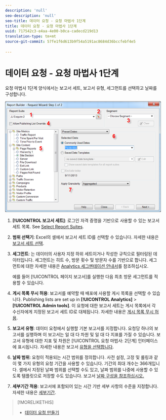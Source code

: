 ```yaml
---
description: 'null'
seo-description: 'null'
seo-title: 데이터 요청 - 요청 마법사 1단계
title: 데이터 요청 - 요청 마법사 1단계
uuid: 717542c3-e4aa-4e00-b0ca-cadecd219d13
translation-type: tm+mt
source-git-commit: 57fe1f6d613b9f54a5191ac8684d36bccfebf4e5

---
```



# 데이터 요청 - 요청 마법사 1단계

요청 마법사 1단계 양식에서는 보고서 세트, 보고서 유형, 세그먼트를 선택하고 날짜를 구성합니다.

![](assets/rw1_overview.png)

1. **[!UICONTROL 보고서 세트]**: 로그인 자격 증명을 기반으로 사용할 수 있는 보고서 세트 목록. See [Select Report Suites](/help/analyze/report-builder/data-requests/selecting-report-suites/t-select-report-suites.md).

1. **범위 선택기**: Excel의 셀에서 보고서 세트 ID를 선택할 수 있습니다. 자세한 내용은 [보고서 세트 선택](/help/analyze/report-builder/data-requests/selecting-report-suites/t-select-report-suites.md).

1. **세그먼트**: 는 데이터의 사용자 지정 하위 세트이거나 작성한 규칙으로 필터링된 데이터입니다. 세그먼트는 히트 수, 방문 횟수 및 방문자 수를 기반으로 합니다. 세그먼트에 대한 자세한 내용은 [Analytics 세그멘테이션 안내서](https://marketing.adobe.com/resources/help/en_US/analytics/segment/)를 참조하십시오.

   예를 들어 [!UICONTROL 페이지 보고서]를 실행한 다음 최초 방문 세그먼트를 적용할 수 있습니다.

1. **게시 목록 무시 허용**: 보고서를 예약할 때 배포에 사용할 게시 목록을 선택할 수 있습니다. Publishing lists are set up in **[!UICONTROL Analytics]** &gt; **[!UICONTROL Admin tools]**. 이 요청에 대한 보고서 세트는 게시 목록에서 각 수신자에게 지정된 보고서 세트 ID로 대체됩니다. 자세한 내용은 [게시 목록 무시 허용](/help/analyze/report-builder/data-requests/allow-publishing-list-overrides.md).

1. **보고서 유형**: 데이터 요청에서 실행할 기본 보고서를 지정합니다. 요청당 하나의 보고서를 실행하며 이 보고서는 일 대 다 차원 및 일 대 다 지표를 가질 수 있습니다. 보고서 유형에 대한 지표 및 차원은 [!UICONTROL 요청 마법사: 2단계] 인터페이스에 표시됩니다. 자세한 내용은 보고서 [유형을 선택합니다](/help/analyze/report-builder/data-requests/c-report-types/select-report-types.md).

1. **날짜 범위**: 요청이 적용되는 시간 범위를 정의합니다. 사전 설정, 고정 및 롤링과 같이 몇 가지 유형의 요청 기간을 사용할 수 있습니다. 기간의 최대 개수는 366개입니다. 셀에서 지정된 날짜 범위를 선택할 수도 있고, 날짜 범위를 나중에 사용할 수 있도록 템플릿으로 저장할 수도 있습니다. 보고서 [날짜 구성을 참조하십시오.](/help/analyze/report-builder/data-requests/configuring-report-dates/custom-calendar.md)

1. **세부기간 적용**: 보고서에 포함되어 있는 시간 기반 세부 사항의 수준을 지정합니다. 자세한 내용은 [세부기간](/help/analyze/report-builder/data-requests/configuring-report-dates/granularity.md).

>[!MORELIKETHIS]
>
>* [데이터 요청 만들기](/help/analyze/report-builder/data-requests/t-create-a-data-request.md)

